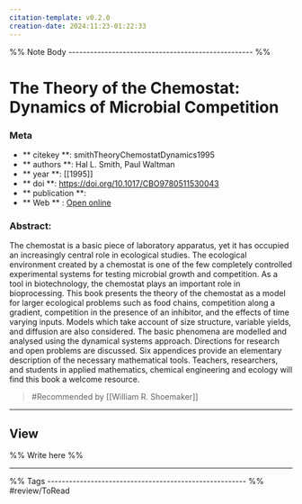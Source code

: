 ```yaml
---
citation-template: v0.2.0
creation-date: 2024:11:23-01:22:33
---
```


%% Note Body --------------------------------------------------- %%
# The Theory of the Chemostat: Dynamics of Microbial Competition

### Meta
- ** citekey **: smithTheoryChemostatDynamics1995
- ** authors **: Hal L. Smith, Paul Waltman
- ** year **: [[1995]]
- ** doi **: https://doi.org/10.1017/CBO9780511530043
- ** publication **: 
- ** Web ** : [Open online](https://www.cambridge.org/core/books/theory-of-the-chemostat/B129EA5352F28B31FBEFBF684B1BED1F)


### Abstract:
The chemostat is a basic piece of laboratory apparatus, yet it has occupied an increasingly central role in ecological studies. The ecological environment created by a chemostat is one of the few completely controlled experimental systems for testing microbial growth and competition. As a tool in biotechnology, the chemostat plays an important role in bioprocessing. This book presents the theory of the chemostat as a model for larger ecological problems such as food chains, competition along a gradient, competition in the presence of an inhibitor, and the effects of time varying inputs. Models which take account of size structure, variable yields, and diffusion are also considered. The basic phenomena are modelled and analysed using the dynamical systems approach. Directions for research and open problems are discussed. Six appendices provide an elementary description of the necessary mathematical tools. Teachers, researchers, and students in applied mathematics, chemical engineering and ecology will find this book a welcome resource.

> #Recommended by [[William R. Shoemaker]]

___

## View

%% Write here %%





___
%% Tags  ------------------------------------------------------- %%
#review/ToRead

